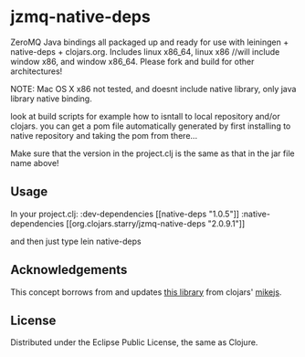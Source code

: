 # jzmq-native-deps 
ZeroMQ Java bindings all packaged up and ready for use with leiningen + native-deps + clojars.org.
Includes linux x86_64, linux x86 //will include window x86, and window x86_64. Please fork and build for other architectures!

NOTE: Mac OS X x86 not tested, and doesnt include native library, only java library native binding.

look at build scripts for example how to isntall to local repository and/or clojars. you can get a pom file automatically generated
by first installing to native repository and taking the pom from there...

Make sure that the version in the project.clj is the same as that in the jar file name above!

## Usage

In your project.clj:
    :dev-dependencies [[native-deps "1.0.5"]]
    :native-dependencies [[org.clojars.starry/jzmq-native-deps "2.0.9.1"]]

and then just type
lein native-deps
## Acknowledgements 

This concept borrows from and updates [this library](http://clojars.org/org.clojars.mikejs/jzmq-native-deps) from clojars' [mikejs](http://clojars.org/users/mikejs).

## License

Distributed under the Eclipse Public License, the same as Clojure.
